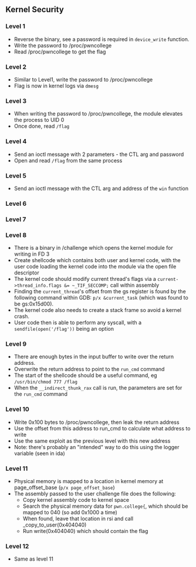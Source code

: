 ## Kernel Security

### Level 1

- Reverse the binary, see a password is required in `device_write` function.
- Write the password to /proc/pwncollege
- Read /proc/pwncollege to get the flag

### Level 2

- Similar to Level1, write the password to /proc/pwncollege
- Flag is now in kernel logs via `dmesg`

### Level 3

- When writing the password to /proc/pwncollege, the module elevates the process to UID 0
- Once done, read `/flag`

### Level 4

- Send an ioctl message with 2 parameters - the CTL arg and password
- Open and read `/flag` from the same process

### Level 5

- Send an ioctl message with the CTL arg and address of the `win` function

### Level 6

### Level 7

### Level 8

- There is a binary in /challenge which opens the kernel module for writing in FD 3
- Create shellcode which contains both user and kernel code, with the user code loading the kernel code into the module via the open file descriptor
- The kernel code should modify current thread's flags via a `current->thread_info.flags &= ~_TIF_SECCOMP;` call within assembly
- Finding the `current_thread`'s offset from the gs register is found by the following command within GDB: `p/x &current_task` (which was found to be gs:0x15d00).
- The kernel code also needs to create a stack frame so avoid a kernel crash.
- User code then is able to perform any syscall, with a `sendfile(open('/flag'))` being an option

### Level 9

- There are enough bytes in the input buffer to write over the return address.
- Overwrite the return address to point to the `run_cmd` command
- The start of the shellcode should be a useful command, eg `/usr/bin/chmod 777 /flag`
- When the `__indirect_thunk_rax` call is run, the parameters are set for the `run_cmd` command

### Level 10

- Write 0x100 bytes to /proc/pwncollege, then leak the return address
- Use the offset from this address to run_cmd to calculate what address to write
- Use the same exploit as the previous level with this new address
- Note: there's probably an "intended" way to do this using the logger variable (seen in ida)

### Level 11

- Physical memory is mapped to a location in kernel memory at page_offset_base (`p/x page_offset_base`)
- The assembly passed to the user challenge file does the following:
  - Copy kernel assembly code to kernel space
  - Search the physical memory data for `pwn.college{`, which should be mapped to 040 (so add 0x1000 a time)
  - When found, leave that location in rsi and call \_copy_to_user(0x404040)
  - Run write(0x404040) which should contain the flag

### Level 12

- Same as level 11
